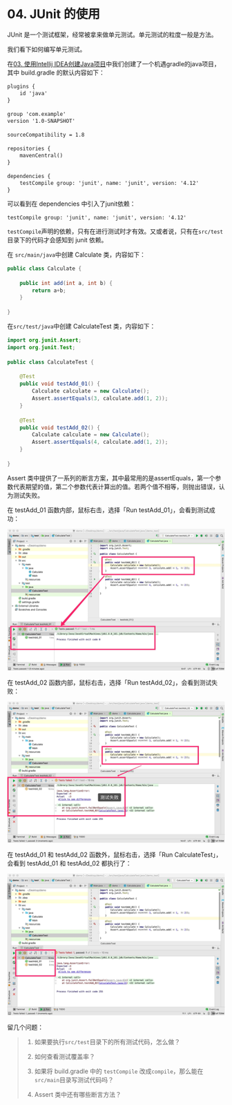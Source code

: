 # 04. JUnit 的使用



JUnit 是一个测试框架，经常被拿来做单元测试。单元测试的粒度一般是方法。



我们看下如何编写单元测试。



在[03. 使用Intellij IDEA创建Java项目](./03-使用Intellij-IDEA创建Java项目.md)中我们创建了一个机遇gradle的java项目，其中 build.gradle 的默认内容如下：

```plain
plugins {
    id 'java'
}

group 'com.example'
version '1.0-SNAPSHOT'

sourceCompatibility = 1.8

repositories {
    mavenCentral()
}

dependencies {
    testCompile group: 'junit', name: 'junit', version: '4.12'
}

```



可以看到在 dependencies 中引入了junit依赖：

```
testCompile group: 'junit', name: 'junit', version: '4.12'
```

`testCompile`声明的依赖，只有在进行测试时才有效。又或者说，只有在`src/test`目录下的代码才会感知到 junit 依赖。

在 `src/main/java`中创建 Calculate 类，内容如下：

```java
public class Calculate {

    public int add(int a, int b) {
        return a+b;
    }

}
```

在`src/test/java`中创建 CalculateTest 类，内容如下：

```java
import org.junit.Assert;
import org.junit.Test;

public class CalculateTest {

    @Test
    public void testAdd_01() {
        Calculate calculate = new Calculate();
        Assert.assertEquals(3, calculate.add(1, 2));
    }

    @Test
    public void testAdd_02() {
        Calculate calculate = new Calculate();
        Assert.assertEquals(4, calculate.add(1, 2));
    }

}
```

Assert 类中提供了一系列的断言方案，其中最常用的是assertEquals，第一个参数代表期望的值，第二个参数代表计算出的值。若两个值不相等，则抛出错误，认为测试失败。



在 testAdd_01 函数内部，鼠标右击，选择「Run testAdd_01」，会看到测试成功：

<img src="../img/0016.jpg" width=600 />

在 testAdd_02 函数内部，鼠标右击，选择「Run testAdd_02」，会看到测试失败：

<img src="../img/0017.jpg" width=600 />



在 testAdd_01 和 testAdd_02 函数外，鼠标右击，选择「Run CalculateTest」，会看到 testAdd_01 和 testAdd_02 都执行了：



<img src="../img/0018.jpg" width=600 />





留几个问题：

> 1. 如果要执行`src/test`目录下的所有测试代码，怎么做？
>
> 2. 如何查看测试覆盖率？ 
>
> 3. 如果将 build.gradle 中的 `testCompile` 改成`compile`，那么能在`src/main`目录写测试代码吗？
> 4. Assert 类中还有哪些断言方法？